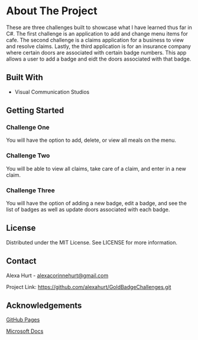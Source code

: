 # About The Project
These are three challenges built to showcase what I have learned thus far in C#. The first challenge is an application to add and change menu items for cafe. The second challenge is a claims application for a business to view and resolve claims. Lastly, the third application is for an insurance company where certain doors are associated with certain badge numbers. This app allows a user to add a badge and eidt the doors associated with that badge.

## Built With
* Visual Communication Studios

## Getting Started

### Challenge One
You will have the option to add, delete, or view all meals on the menu.

### Challenge Two
You will be able to view all claims, take care of a claim, and enter in a new claim.

### Challenge Three
You will have the option of adding a new badge, edit a badge, and see the list of badges as well as update doors associated with each badge.

## License
Distributed under the MIT License. See LICENSE for more information.

## Contact
Alexa Hurt - alexacorinnehurt@gmail.com

Project Link: https://github.com/alexahurt/GoldBadgeChallenges.git

## Acknowledgements
[GitHub Pages](https://pages.github.com/)

[Microsoft Docs](https://docs.microsoft.com/en-us/dotnet/csharp/)

